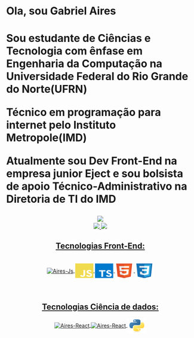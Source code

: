 <div style="display: inline_block">
<div>
<h1> Ola, sou <b>Gabriel Aires</b> <h1>
  <p>Sou estudante de Ciências e Tecnologia com ênfase em Engenharia da Computação na Universidade Federal do Rio Grande do Norte(UFRN)</p>
  <p>Técnico em programação para internet pelo Instituto Metropole(IMD)<p>
  <p>Atualmente sou Dev Front-End na empresa junior Eject e sou bolsista de apoio Técnico-Administrativo na Diretoria de TI do IMD<p>
  </div>
  <div align="center" >
     <a  href="https://www.linkedin.com/in/gabriel-aires-a4a95b200/" target="_blank"><img height="80em"src="https://img.shields.io/badge/-LinkedIn-%230077B5?style=for-the-badge&logo=linkedin&logoColor=white" target="_blank"></a> 
</div>
<div align="center" style="display: inline_block">
  <a href="https://github.com/GabrielAirex">
  <img height="180em" src="https://github-readme-stats.vercel.app/api?username=GabrielAirex&show_icons=true&theme=dark&include_all_commits=true&count_private=true"/>
  <img height="180em" src="https://github-readme-stats.vercel.app/api/top-langs/?username=GabrielAirex&layout=compact&langs_count=7&theme=dark"/>
</div>
  </div>
  
  <h2 align="center"> Tecnologias Front-End:</h2>
      
<div style="display: inline_block" align="center"><br>
  <img align="center" alt="Aires-Js" height="40" width="50" src="https://cdn.jsdelivr.net/gh/devicons/devicon/icons/php/php-plain.svg">
  <img align="center" alt="Aires-Js" height="40" width="50" src="https://raw.githubusercontent.com/devicons/devicon/master/icons/javascript/javascript-plain.svg">
  <img align="center" alt="Aires-Ts" height="40" width="50" src="https://raw.githubusercontent.com/devicons/devicon/master/icons/typescript/typescript-plain.svg">
  <img align="center" alt="Aires-HTML" height="40" width="50" src="https://raw.githubusercontent.com/devicons/devicon/master/icons/html5/html5-original.svg">
  <img align="center" alt="Aires-CSS" height="40" width="50" src="https://raw.githubusercontent.com/devicons/devicon/master/icons/css3/css3-original.svg">
</div>
      
  </br>
  </br>
  
   <h2 align="center"> Tecnologias Ciência de dados:</h2>
    <div align="center">
       <img align="center" alt="Aires-React" height="40" width="50" src="https://cdn.jsdelivr.net/gh/devicons/devicon/icons/mysql/mysql-plain.svg">
      <img align="center" alt="Aires-React" height="40" width="50" src="https://cdn.jsdelivr.net/gh/devicons/devicon/icons/postgresql/postgresql-original-wordmark.svg">
      <img align="center" alt="Aires-Python" height="40" width="50" src="https://raw.githubusercontent.com/devicons/devicon/master/icons/python/python-original.svg">
    </div>
  
     
    
